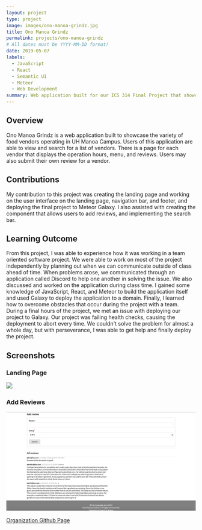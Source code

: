 ```yaml
---
layout: project
type: project
image: images/ono-manoa-grindz.jpg
title: Ono Manoa Grindz
permalink: projects/ono-manoa-grindz
# All dates must be YYYY-MM-DD format!
date: 2019-05-07
labels:
  - JavaScript
  - React
  - Semantic UI
  - Meteor
  - Web Development
summary: Web application built for our ICS 314 Final Project that showcases the variety of food vendors in UH Manoa Campus
---
```


## Overview
Ono Manoa Grindz is a web application built to showcase the variety of food vendors operating in UH Manoa Campus. Users of this application are able to view and search for a list of vendors. There is a page for each vendor that displays the operation hours, menu, and reviews. Users may also submit their own review for a vendor.

## Contributions
My contribution to this project was creating the landing page and working on the user interface on the landing page, navigation bar, and footer, and deploying the final project to Meteor Galaxy. I also assisted with creating the component that allows users to add reviews, and implementing the search bar.

## Learning Outcome
From this project, I was able to experience how it was working in a team oriented software project. We were able to work on most of the project independently by planning out when we can communicate outside of class ahead of time. When problems arose, we communicated through an application called Discord to help one another in solving the issue. We also discussed and worked on the application during class time. I gained some knowledge of JavaScript, React, and Meteor to build the application itself and used Galaxy to deploy the application to a domain. Finally, I learned how to overcome obstacles that occur during the project with a team. During a final hours of the project, we met an issue with deploying our project to Galaxy. Our project was failing health checks, causing the deployment to abort every time. We couldn't solve the problem for almost a whole day, but with perseverance, I was able to get help and finally deploy the project.

## Screenshots
### Landing Page
<img class="ui image" src="../images/Landing Page.png">

### Add Reviews
<img class="ui image" src="../images/Add reviews.png">

[Organization Github Page](https://ono-manoa-grindz.github.io/)
